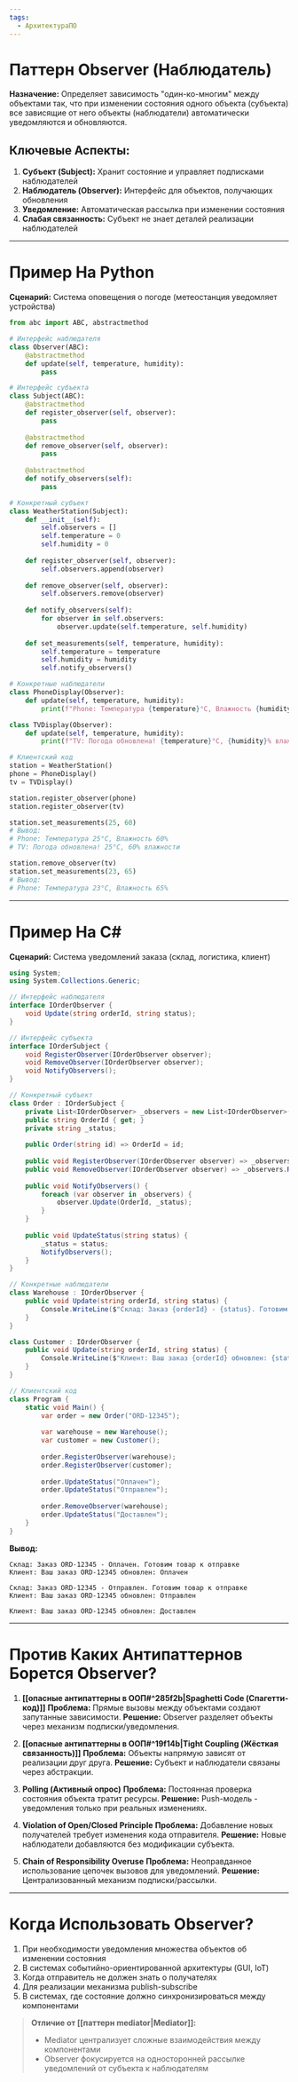 ```yaml
---
tags:
  - АрхитектураПО
---
```


# Паттерн Observer (Наблюдатель)
**Назначение:**
Определяет зависимость "один-ко-многим" между объектами так, что при изменении состояния одного объекта (субъекта) все зависящие от него объекты (наблюдатели) автоматически уведомляются и обновляются.

## Ключевые Аспекты:
1. **Субъект (Subject):** Хранит состояние и управляет подписками наблюдателей
2. **Наблюдатель (Observer):** Интерфейс для объектов, получающих обновления
3. **Уведомление:** Автоматическая рассылка при изменении состояния
4. **Слабая связанность:** Субъект не знает деталей реализации наблюдателей

---

# Пример На Python
**Сценарий:** Система оповещения о погоде (метеостанция уведомляет устройства)

```python
from abc import ABC, abstractmethod

# Интерфейс наблюдателя
class Observer(ABC):
    @abstractmethod
    def update(self, temperature, humidity):
        pass

# Интерфейс субъекта
class Subject(ABC):
    @abstractmethod
    def register_observer(self, observer):
        pass
    
    @abstractmethod
    def remove_observer(self, observer):
        pass
    
    @abstractmethod
    def notify_observers(self):
        pass

# Конкретный субъект
class WeatherStation(Subject):
    def __init__(self):
        self.observers = []
        self.temperature = 0
        self.humidity = 0
    
    def register_observer(self, observer):
        self.observers.append(observer)
    
    def remove_observer(self, observer):
        self.observers.remove(observer)
    
    def notify_observers(self):
        for observer in self.observers:
            observer.update(self.temperature, self.humidity)
    
    def set_measurements(self, temperature, humidity):
        self.temperature = temperature
        self.humidity = humidity
        self.notify_observers()

# Конкретные наблюдатели
class PhoneDisplay(Observer):
    def update(self, temperature, humidity):
        print(f"Phone: Температура {temperature}°C, Влажность {humidity}%")

class TVDisplay(Observer):
    def update(self, temperature, humidity):
        print(f"TV: Погода обновлена! {temperature}°C, {humidity}% влажности")

# Клиентский код
station = WeatherStation()
phone = PhoneDisplay()
tv = TVDisplay()

station.register_observer(phone)
station.register_observer(tv)

station.set_measurements(25, 60)
# Вывод:
# Phone: Температура 25°C, Влажность 60%
# TV: Погода обновлена! 25°C, 60% влажности

station.remove_observer(tv)
station.set_measurements(23, 65)
# Вывод:
# Phone: Температура 23°C, Влажность 65%
```

---

# Пример На C#
**Сценарий:** Система уведомлений заказа (склад, логистика, клиент)

```csharp
using System;
using System.Collections.Generic;

// Интерфейс наблюдателя
interface IOrderObserver {
    void Update(string orderId, string status);
}

// Интерфейс субъекта
interface IOrderSubject {
    void RegisterObserver(IOrderObserver observer);
    void RemoveObserver(IOrderObserver observer);
    void NotifyObservers();
}

// Конкретный субъект
class Order : IOrderSubject {
    private List<IOrderObserver> _observers = new List<IOrderObserver>();
    public string OrderId { get; }
    private string _status;
    
    public Order(string id) => OrderId = id;
    
    public void RegisterObserver(IOrderObserver observer) => _observers.Add(observer);
    public void RemoveObserver(IOrderObserver observer) => _observers.Remove(observer);
    
    public void NotifyObservers() {
        foreach (var observer in _observers) {
            observer.Update(OrderId, _status);
        }
    }
    
    public void UpdateStatus(string status) {
        _status = status;
        NotifyObservers();
    }
}

// Конкретные наблюдатели
class Warehouse : IOrderObserver {
    public void Update(string orderId, string status) {
        Console.WriteLine($"Склад: Заказ {orderId} - {status}. Готовим товар к отправке");
    }
}

class Customer : IOrderObserver {
    public void Update(string orderId, string status) {
        Console.WriteLine($"Клиент: Ваш заказ {orderId} обновлен: {status}");
    }
}

// Клиентский код
class Program {
    static void Main() {
        var order = new Order("ORD-12345");
        
        var warehouse = new Warehouse();
        var customer = new Customer();
        
        order.RegisterObserver(warehouse);
        order.RegisterObserver(customer);
        
        order.UpdateStatus("Оплачен");
        order.UpdateStatus("Отправлен");
        
        order.RemoveObserver(warehouse);
        order.UpdateStatus("Доставлен");
    }
}
```

**Вывод:**
```
Склад: Заказ ORD-12345 - Оплачен. Готовим товар к отправке
Клиент: Ваш заказ ORD-12345 обновлен: Оплачен

Склад: Заказ ORD-12345 - Отправлен. Готовим товар к отправке
Клиент: Ваш заказ ORD-12345 обновлен: Отправлен

Клиент: Ваш заказ ORD-12345 обновлен: Доставлен
```

---

# Против Каких Антипаттернов Борется Observer?
1. **[[опасные антипаттерны в ООП#^285f2b|Spaghetti Code (Спагетти-код)]]**
   **Проблема:** Прямые вызовы между объектами создают запутанные зависимости.
   **Решение:** Observer разделяет объекты через механизм подписки/уведомления.

2. **[[опасные антипаттерны в ООП#^19f14b|Tight Coupling (Жёсткая связанность)]]**
   **Проблема:** Объекты напрямую зависят от реализации друг друга.
   **Решение:** Субъект и наблюдатели связаны через абстракции.

3. **Polling (Активный опрос)**
   **Проблема:** Постоянная проверка состояния объекта тратит ресурсы.
   **Решение:** Push-модель - уведомления только при реальных изменениях.

4. **Violation of Open/Closed Principle**
   **Проблема:** Добавление новых получателей требует изменения кода отправителя.
   **Решение:** Новые наблюдатели добавляются без модификации субъекта.

5. **Chain of Responsibility Overuse**
   **Проблема:** Неоправданное использование цепочек вызовов для уведомлений.
   **Решение:** Централизованный механизм подписки/рассылки.

---

# Когда Использовать Observer?
1. При необходимости уведомления множества объектов об изменении состояния
2. В системах событийно-ориентированной архитектуры (GUI, IoT)
3. Когда отправитель не должен знать о получателях
4. Для реализации механизма publish-subscribe
5. В системах, где состояние должно синхронизироваться между компонентами

> **Отличие от [[паттерн mediator|Mediator]]:**
> - Mediator централизует сложные взаимодействия между компонентами
> - Observer фокусируется на односторонней рассылке уведомлений от субъекта к наблюдателям